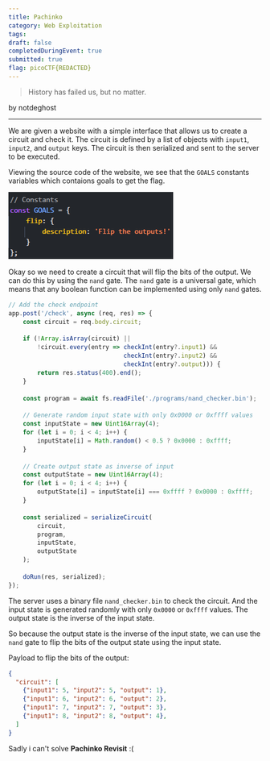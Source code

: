 ```yaml
---
title: Pachinko
category: Web Exploitation
tags: 
draft: false
completedDuringEvent: true
submitted: true
flag: picoCTF{REDACTED}
---
```

> History has failed us, but no matter.

by notdeghost

---

We are given a website with a simple interface that allows us to create a circuit and check it. The circuit is defined by a list of objects with `input1`, `input2`, and `output` keys. The circuit is then serialized and sent to the server to be executed.

Viewing the source code of the website, we see that the `GOALS` constants variables which contaions goals to get the flag.

![alt text](image.png)

Okay so we need to create a circuit that will flip the bits of the output. We can do this by using the `nand` gate. The `nand` gate is a universal gate, which means that any boolean function can be implemented using only `nand` gates.

```js
// Add the check endpoint
app.post('/check', async (req, res) => {
    const circuit = req.body.circuit;

    if (!Array.isArray(circuit) || 
        !circuit.every(entry => checkInt(entry?.input1) && 
                                checkInt(entry?.input2) && 
                                checkInt(entry?.output))) {
        return res.status(400).end();
    }

    const program = await fs.readFile('./programs/nand_checker.bin');
    
    // Generate random input state with only 0x0000 or 0xffff values
    const inputState = new Uint16Array(4);
    for (let i = 0; i < 4; i++) {
        inputState[i] = Math.random() < 0.5 ? 0x0000 : 0xffff;
    }
    
    // Create output state as inverse of input
    const outputState = new Uint16Array(4);
    for (let i = 0; i < 4; i++) {
        outputState[i] = inputState[i] === 0xffff ? 0x0000 : 0xffff;
    }
    
    const serialized = serializeCircuit(
        circuit,
        program,
        inputState,
        outputState
    );

    doRun(res, serialized);
});
```

The server uses a binary file `nand_checker.bin` to check the circuit. And the input state is generated randomly with only `0x0000` or `0xffff` values. The output state is the inverse of the input state.

So because the output state is the inverse of the input state, we can use the `nand` gate to flip the bits of the output state using the input state.

Payload to flip the bits of the output:

```json
{
  "circuit": [
    {"input1": 5, "input2": 5, "output": 1},
    {"input1": 6, "input2": 6, "output": 2},
    {"input1": 7, "input2": 7, "output": 3},
    {"input1": 8, "input2": 8, "output": 4},
  ]
}
```

Sadly i can't solve **Pachinko Revisit** :(
